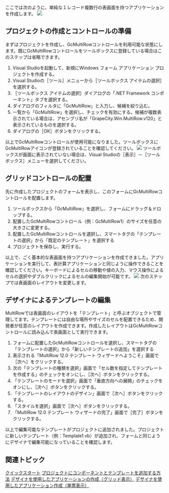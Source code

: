 ここでは次のように、単純な１レコード複数行の表画面を持つアプリケーションを作成します。
![](/DOCUMENT_SITE_LINK_PREFIX_HERE/document-site-files/images/f148c511-6e98-4b55-9904-150a375d5825/images/userguide/quickstart_basic_1.png)

## プロジェクトの作成とコントロールの準備

まずはプロジェクトを作成し、GcMultiRowコントロールを利用可能な状態にします。既にGcMultiRowコントロールをツールボックスに登録している場合はこのステップは省略できます。
1. Visual Studioを起動して、新規にWindows フォーム アプリケーション プロジェクトを作成する。
2. Visual Studioの［ツール］メニューから［ツールボックス アイテムの選択］を選択する。
3. ［ツールボックス アイテムの選択］ダイアログの「.NET Framework コンポーネント」タブを選択する。
4. ダイアログのフィルタに「GcMultiRow」と入力し、候補を絞り込む。
5. 一覧から「GcMultiRow」を選択し、チェックを有効にする。候補が複数表示されている場合は、アセンブリ名が「GrapeCity.Win.MultiRow.v120」と表示されているものを選択する。
6. ダイアログの［OK］ボタンをクリックする。

以上でGcMultiRowコントロールが使用可能になりました。ツールボックスにGcMultiRowアイコンが登録されていることを確認してください。
![](/DOCUMENT_SITE_LINK_PREFIX_HERE/document-site-files/images/f148c511-6e98-4b55-9904-150a375d5825/images/userguide/quickstart_basic_2.png)
ツールボックスが画面に表示されていない場合は、Visual Studioの［表示］－［ツールボックス］メニューを選択してください。

## グリッドコントロールの配置

先に作成したプロジェクトのフォームを表示し、このフォームにGcMultiRowコントロールを配置します。
1. ツールボックスから「GcMultiRow」を選択し、フォームにドラッグ＆ドロップする。
2. 配置したGcMultiRowコントロール（例：GcMultiRow1）のサイズを任意の大きさに変更する。
3. 配置したGcMultiRowコントロールを選択し、スマートタグの「テンプレートの選択」から「既定のテンプレート」を選択する
4. プロジェクトを保存し、実行する。

以上で、ごく基本的な表画面を持つアプリケーションを作成できました。アプリケーションを実行して、表計算アプリケーションと同じように操作できることを確認してください。キーボードによるセルの移動や値の入力、マウス操作によるセルの選択やダブルクリックによるセルの編集開始が可能です。
![](/DOCUMENT_SITE_LINK_PREFIX_HERE/document-site-files/images/f148c511-6e98-4b55-9904-150a375d5825/images/userguide/quickstart_basic_3.png)
次のステップでは表画面のレイアウトを変更します。

## デザイナによるテンプレートの編集

MultiRowでは表画面のレイアウトを「テンプレート」と呼ぶオブジェクトで管理してます。テンプレートには自由な場所やサイズのセルを配置できるため、開発者が任意のレイアウトを作成できます。作成したレイアウトはGcMultiRowコントロールに読み込んで表画面として実行できます。
1. フォームに配置したGcMultiRowコントロールを選択し、スマートタグの「テンプレートの選択」から「新しいテンプレートの追加」を選択する
2. 表示される「MultiRow 12.0 テンプレート ウィザードへようこそ」画面で［次へ］をクリックする。
3. 次の「テンプレートの種類を選択」画面で「セル数を指定してテンプレートを作成する」のチェックをオンにし、［次へ］ボタンをクリックする。
4. 「テンプレートのモードを選択」画面で「垂直方向への展開」のチェックをオンにし、［次へ］ボタンをクリックする。
5. 「テンプレートのレイアウトのデザイン」画面で［次へ］ボタンをクリックする。
6. 「スタイルを選択」画面で［次へ］ボタンをクリックする。
7. 「MultiRow 12.0 テンプレート ウィザードの完了」画面で［完了］ボタンをクリックする。

以上で編集可能なテンプレートがプロジェクトに追加されました。プロジェクトに新しいテンプレート（例：Template1.vb）が追加され、フォームと同じようにデザイナで編集可能になっていることを確認します。

## 関連トピック

[クイックスタート](gcdocsite__documentlink?toc-item-id=7cc5432a-cdaa-4c6a-8fd0-1331467c77da)
[プロジェクトにコンポーネントとテンプレートを追加する方法](gcdocsite__documentlink?toc-item-id=62edcba0-4016-4967-bedc-32b79a144ffd)
[デザイナを使用したアプリケーションの作成（グリッド表示）](gcdocsite__documentlink?toc-item-id=ce3d4763-5c4a-490f-b7f2-87c4918483ed)
[デザイナを使用したアプリケーション作成（単票表示）](gcdocsite__documentlink?toc-item-id=bdc58f26-9957-4042-af19-3c1504c580de)